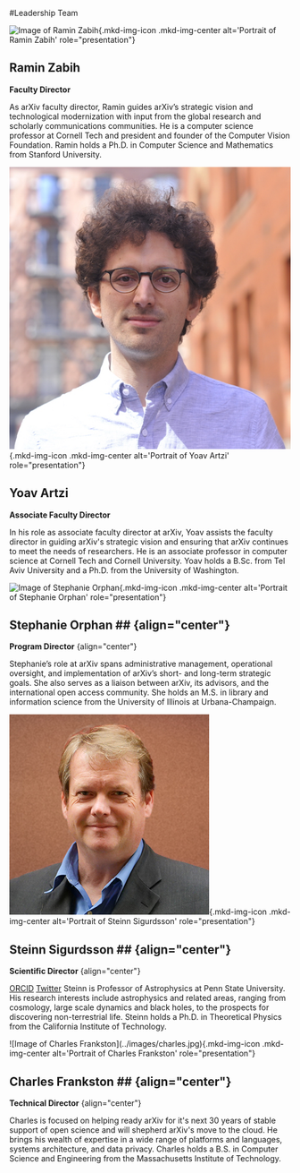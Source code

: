 #Leadership Team

<div class="grid-blocks" markdown="1">
<div class="block primary" markdown="1">

<div markdown="1">

![Image of Ramin Zabih](../images/ramin.jpg){.mkd-img-icon .mkd-img-center alt='Portrait of Ramin Zabih' role="presentation"}

</div>

<div markdown="1">

## Ramin Zabih
**Faculty Director**

As arXiv faculty director, Ramin guides arXiv’s strategic vision and technological modernization with input from the global research and scholarly communications communities. He is a computer science professor at Cornell Tech and president and founder of the Computer Vision Foundation. Ramin holds a Ph.D. in Computer Science and Mathematics from Stanford University.
</div>

</div>
</div>

<div class="grid-blocks" markdown="1">
<div class="block primary" markdown="1">

<div markdown="1">

![Image of Yoav Artzi](../images/yoav.jpg){.mkd-img-icon .mkd-img-center alt='Portrait of Yoav Artzi' role="presentation"}

</div>

<div markdown="1">

## Yoav Artzi

**Associate Faculty Director**

In his role as associate faculty director at arXiv, Yoav assists the faculty director in guiding arXiv's strategic vision and ensuring that arXiv continues to meet the needs of researchers. He is an associate professor in computer science at Cornell Tech and Cornell University. Yoav holds a B.Sc. from Tel Aviv University and a Ph.D. from the University of Washington.

</div>
</div>
</div>

<div class="grid-blocks" markdown="1">
<div class="block" markdown="1">

![Image of Stephanie Orphan](../images/stephanie.jpg){.mkd-img-icon .mkd-img-center alt='Portrait of Stephanie Orphan' role="presentation"}

## Stephanie Orphan ## {align="center"}

**Program Director**
{align="center"}

Stephanie’s role at arXiv spans administrative management, operational oversight, and implementation of arXiv’s short- and long-term strategic goals. She also serves as a liaison between arXiv, its advisors, and the international open access community. She holds an M.S. in library and information science from the University of Illinois at Urbana-Champaign.

</div>
<div class="block" markdown="1">

![Image of Steinn Sigurdsson](../images/steinn.jpg){.mkd-img-icon .mkd-img-center alt='Portrait of Steinn Sigurdsson' role="presentation"}

## Steinn Sigurdsson ## {align="center"}

**Scientific Director**
{align="center"}

[ORCID](https://orcid.org/0000-0002-8187-1144)
[Twitter](https://twitter.com/steinly0)
Steinn is Professor of Astrophysics at Penn State University. His research interests include astrophysics and related areas, ranging from cosmology, large scale dynamics and black holes, to the prospects for discovering non-terrestrial life. Steinn holds a Ph.D. in Theoretical Physics from the California Institute of Technology.

</div>
<div class="block" markdown="1">
![Image of Charles Frankston](../images/charles.jpg){.mkd-img-icon .mkd-img-center alt='Portrait of Charles Frankston' role="presentation"}

## Charles Frankston ## {align="center"}

**Technical Director**
{align="center"}

Charles is focused on helping ready arXiv for it's next 30 years of stable support of open science and will shepherd arXiv's move to the cloud. He brings his wealth of expertise in a wide range of platforms and languages, systems architecture, and data privacy. Charles holds a B.S. in Computer Science and Engineering from the Massachusetts Institute of Technology.
</div>

</div>
